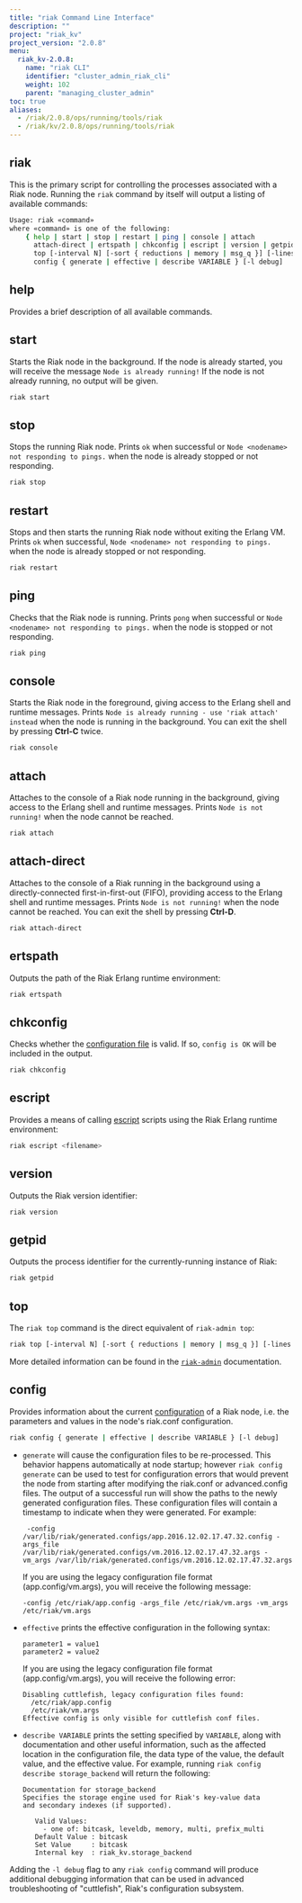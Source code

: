 ```yaml
---
title: "riak Command Line Interface"
description: ""
project: "riak_kv"
project_version: "2.0.8"
menu:
  riak_kv-2.0.8:
    name: "riak CLI"
    identifier: "cluster_admin_riak_cli"
    weight: 102
    parent: "managing_cluster_admin"
toc: true
aliases:
  - /riak/2.0.8/ops/running/tools/riak
  - /riak/kv/2.0.8/ops/running/tools/riak
---
```


[configuration file]: {{<baseurl>}}riak/kv/2.0.8/configuring/reference/
[escript]: http://www.erlang.org/doc/man/escript.html
[`riak-admin`]: {{<baseurl>}}riak/kv/2.0.8/using/admin/riak-admin/#top
[configuration]: {{<baseurl>}}riak/kv/2.0.8/configuring/reference/

## riak

This is the primary script for controlling the processes associated with a Riak node. Running the `riak` command by itself will output a listing of available commands:

```bash
Usage: riak «command»
where «command» is one of the following:
    { help | start | stop | restart | ping | console | attach
      attach-direct | ertspath | chkconfig | escript | version | getpid
      top [-interval N] [-sort { reductions | memory | msg_q }] [-lines N] } |
      config { generate | effective | describe VARIABLE } [-l debug]
```

## help

Provides a brief description of all available commands.

## start

Starts the Riak node in the background. If the node is already started, you will receive the message `Node is already running!` If the node is not already running, no output will be given.

```bash
riak start
```

## stop

Stops the running Riak node. Prints `ok` when successful or `Node <nodename> not responding to pings.` when the node is already stopped or not responding.

```bash
riak stop
```

## restart

Stops and then starts the running Riak node without exiting the Erlang VM.
Prints `ok` when successful, `Node <nodename> not responding to pings.` when the node is already stopped or not responding.

```bash
riak restart
```

## ping

Checks that the Riak node is running. Prints `pong` when successful or `Node <nodename> not responding to pings.` when the node is stopped or not responding.

```bash
riak ping
```

## console

Starts the Riak node in the foreground, giving access to the Erlang shell and
runtime messages. Prints `Node is already running - use 'riak attach' instead`
when the node is running in the background. You can exit the shell by pressing **Ctrl-C** twice.

```bash
riak console
```

## attach

Attaches to the console of a Riak node running in the background, giving access to the Erlang shell and runtime messages. Prints `Node is not running!` when the node cannot be reached.

```bash
riak attach
```

## attach-direct

Attaches to the console of a Riak running in the background using a directly-connected first-in-first-out (FIFO), providing access to the Erlang shell and runtime messages. Prints `Node is not running!` when the node cannot be reached. You can exit the shell by pressing **Ctrl-D**.

```bash
riak attach-direct
```

## ertspath

Outputs the path of the Riak Erlang runtime environment:

```bash
riak ertspath
```

## chkconfig

Checks whether the [configuration file][configuration file] is valid. If so, `config is OK` will be included in the output.

```bash
riak chkconfig
```

## escript

Provides a means of calling [escript][escript] scripts using the Riak Erlang runtime environment:

```bash
riak escript <filename>
```

## version

Outputs the Riak version identifier:

```bash
riak version
```

## getpid

Outputs the process identifier for the currently-running instance of Riak:

```bash
riak getpid
```

## top

The `riak top` command is the direct equivalent of `riak-admin top`:

```bash
riak top [-interval N] [-sort { reductions | memory | msg_q }] [-lines N] }
```

More detailed information can be found in the [`riak-admin`][`riak-admin`] documentation.

## config

Provides information about the current [configuration][configuration] of a Riak node, i.e. the parameters and values in the node's riak.conf configuration.

```bash
riak config { generate | effective | describe VARIABLE } [-l debug]
```

* `generate` will cause the configuration files to be re-processed.  This behavior happens automatically at node startup; however `riak config generate` can be used to test for configuration errors that would prevent the node from starting after modifying the riak.conf or advanced.config files.
    The output of a successful run will show the paths to the newly generated configuration files.  These configuration files will contain a timestamp to indicate when they were generated.  For example:

    ```
     -config /var/lib/riak/generated.configs/app.2016.12.02.17.47.32.config -args_file /var/lib/riak/generated.configs/vm.2016.12.02.17.47.32.args -vm_args /var/lib/riak/generated.configs/vm.2016.12.02.17.47.32.args  
    ```

    If you are using the legacy configuration file format (app.config/vm.args), you will receive the following message:

    ```
    -config /etc/riak/app.config -args_file /etc/riak/vm.args -vm_args /etc/riak/vm.args  
    ```

* `effective` prints the effective configuration in the following syntax:
    
    ```
    parameter1 = value1
    parameter2 = value2
    ```

    If you are using the legacy configuration file format (app.config/vm.args), you will receive the following error:

    ```
    Disabling cuttlefish, legacy configuration files found:
      /etc/riak/app.config
      /etc/riak/vm.args
    Effective config is only visible for cuttlefish conf files. 
    ```

* `describe VARIABLE` prints the setting specified by `VARIABLE`, along with documentation and other useful information, such as the affected location in the configuration file, the data type of the value, the default value, and the effective value. For example, running `riak config describe storage_backend` will return the following:
    
    ```
    Documentation for storage_backend
    Specifies the storage engine used for Riak's key-value data
    and secondary indexes (if supported).

       Valid Values: 
         - one of: bitcask, leveldb, memory, multi, prefix_multi
       Default Value : bitcask
       Set Value     : bitcask
       Internal key  : riak_kv.storage_backend 
    ```

Adding the `-l debug` flag to any `riak config` command will produce additional debugging information that can be used in advanced troubleshooting of "cuttlefish", Riak's configuration subsystem.
